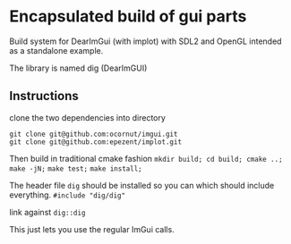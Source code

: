 # Encapsulated build of gui parts

Build system for DearImGui (with implot)
with SDL2 and OpenGL 
intended as a standalone example.

The library is named dig (DearImGUI)

## Instructions

clone the two dependencies into directory  

`git clone git@github.com:ocornut/imgui.git`  
`git clone git@github.com:epezent/implot.git`

Then build in traditional cmake fashion
` mkdir build; cd build; cmake ..; `  
` make -jN; `
` make test; `
` make install; `

The header file ` dig ` should be installed 
so you can which should include everything.
` #include "dig/dig" `

link against ` dig::dig `

This just lets you use the regular ImGui calls.


